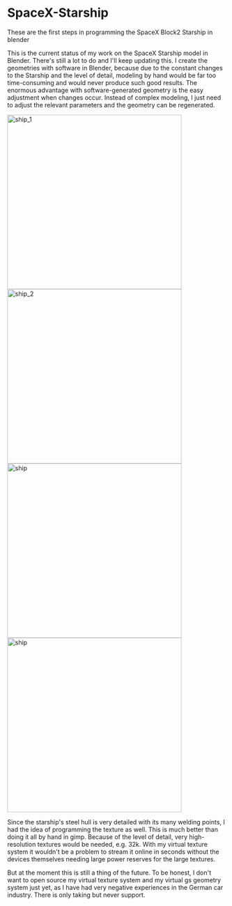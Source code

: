 # SpaceX-Starship
These are the first steps in programming the SpaceX Block2 Starship in blender

This is the current status of my work on the SpaceX Starship model in Blender. There's still a lot to do and I'll keep updating this. 
I create the geometries with software in Blender, because due to the constant changes to the Starship and the level of detail, 
modeling by hand would be far too time-consuming and would never produce such good results. 
The enormous advantage with software-generated geometry is the easy adjustment when changes occur. 
Instead of complex modeling, I just need to adjust the relevant parameters and the geometry can be regenerated.


<img src="https://github.com/user-attachments/assets/1c6a5d2b-b6f2-451d-865f-d5f836748074" alt="ship_1" width="400"/>
<img src="https://github.com/user-attachments/assets/bf4abad1-b5f3-4225-a89d-05fe01064ad1" alt="ship_2" width="400"/>
<img src="https://github.com/user-attachments/assets/42f55388-d4b0-44a5-8060-0776323099c6" alt="ship" width="400"/>
<img src="https://github.com/user-attachments/assets/fdb4be9a-18e2-46e4-acef-3adf651317f4" alt="ship" width="400"/>

Since the starship's steel hull is very detailed with its many welding points, I had the idea of ​​programming the texture as well. 
This is much better than doing it all by hand in gimp. Because of the level of detail, very high-resolution textures would be needed, e.g. 32k. 
With my virtual texture system it wouldn't be a problem to stream it online in seconds without the devices themselves needing large power reserves for the large textures.

But at the moment this is still a thing of the future. To be honest, I don't want to open source my virtual texture system and my virtual gs geometry system just yet, 
as I have had very negative experiences in the German car industry. There is only taking but never support.
